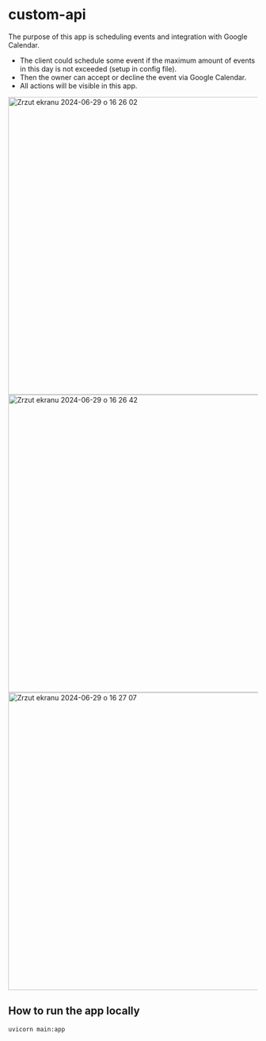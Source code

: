 # custom-api
 
The purpose of this app is scheduling events and integration with Google Calendar.
- The client could schedule some event if the maximum amount of events in this day is not exceeded (setup in config file).
- Then the owner can accept or decline the event via Google Calendar.
- All actions will be visible in this app.

<img width="600" alt="Zrzut ekranu 2024-06-29 o 16 26 02" src="https://github.com/Tomeszx/calendar-app/assets/91263441/de15b3e3-a8dc-4729-9ddc-304d759a3ac8">
<img width="600" alt="Zrzut ekranu 2024-06-29 o 16 26 42" src="https://github.com/Tomeszx/calendar-app/assets/91263441/183d1253-4295-4d91-9d2f-51b27c6159fa">
<img width="600" alt="Zrzut ekranu 2024-06-29 o 16 27 07" src="https://github.com/Tomeszx/calendar-app/assets/91263441/3c34318e-dff0-4dea-b5e2-626faa0480b8">

## How to run the app locally
```uvicorn main:app```
